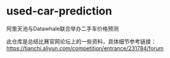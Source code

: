 # used-car-prediction
阿里天池与Datawhale联合举办二手车价格预测

此仓库是总结比赛官网论坛上的一些资料，具体细节参考链接：https://tianchi.aliyun.com/competition/entrance/231784/forum
